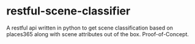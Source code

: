 # restful-scene-classifier
A restful api written in python to get scene classification based on places365 along with scene attributes out of the box. Proof-of-Concept.
